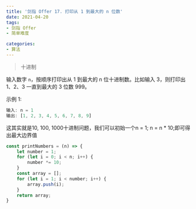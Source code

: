 ```yaml
---
title: '剑指 Offer 17. 打印从 1 到最大的 n 位数' 
date: 2021-04-20
tags:
- 剑指 Offer
- 简单难度

categories:
- 算法
---
```


> 十进制

输入数字 ```n```，按顺序打印出从 1 到最大的 n 位十进制数。比如输入 3，则打印出 1、2、3 一直到最大的 3 位数 999。

示例 1:

```javascript
输入: n = 1
输出: [1, 2, 3, 4, 5, 6, 7, 8, 9]
```

这其实就是10, 100, 1000十进制问题，我们可以初始一个n = 1; n = n * 10;即可得出最大边界值

```javascript
const printNumbers = (n) => {
    let number = 1;
    for (let i = 0; i < n; i++) {
        number *= 10;
    }
    const array = [];
    for (let i = 1; i < number; i++) {
        array.push(i);
    }
    return array;
}
```
